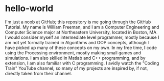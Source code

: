 # hello-world
I'm just a noob at GitHub; this repository is me going through the GitHub Tutorial.
My name is William Freeman, and I am a Computer Engineering and Computer Science major at Northeastern University, located in Boston, MA. I would consider myself an intermediate level programmer, mostly because I am not yet formally trained in Algorithms and OOP concepts, although I have picked up many of these concepts on my own. In my free time, I code using the Processing environment, mostly making small games and simulations. I am also skilled in Matlab and C++ programming, and by extension, I am also familiar with C programming. I avidly watch the "Coding Train" YouTube channel, so many of my projects are inspired by, if not, directly taken from their channel.
